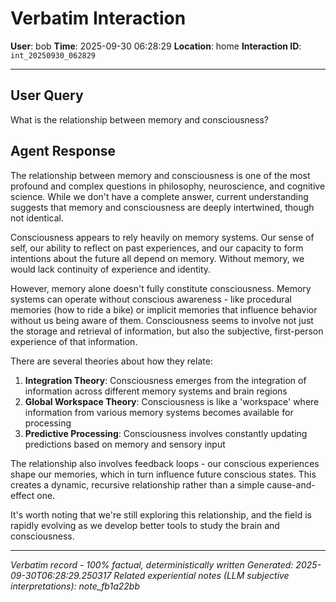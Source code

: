 # Verbatim Interaction

**User**: bob
**Time**: 2025-09-30 06:28:29
**Location**: home
**Interaction ID**: `int_20250930_062829`

---

## User Query

What is the relationship between memory and consciousness?

## Agent Response

The relationship between memory and consciousness is one of the most profound and complex questions in philosophy, neuroscience, and cognitive science. While we don't have a complete answer, current understanding suggests that memory and consciousness are deeply intertwined, though not identical.

Consciousness appears to rely heavily on memory systems. Our sense of self, our ability to reflect on past experiences, and our capacity to form intentions about the future all depend on memory. Without memory, we would lack continuity of experience and identity.

However, memory alone doesn't fully constitute consciousness. Memory systems can operate without conscious awareness - like procedural memories (how to ride a bike) or implicit memories that influence behavior without us being aware of them. Consciousness seems to involve not just the storage and retrieval of information, but also the subjective, first-person experience of that information.

There are several theories about how they relate:

1. **Integration Theory**: Consciousness emerges from the integration of information across different memory systems and brain regions
2. **Global Workspace Theory**: Consciousness is like a 'workspace' where information from various memory systems becomes available for processing
3. **Predictive Processing**: Consciousness involves constantly updating predictions based on memory and sensory input

The relationship also involves feedback loops - our conscious experiences shape our memories, which in turn influence future conscious states. This creates a dynamic, recursive relationship rather than a simple cause-and-effect one.

It's worth noting that we're still exploring this relationship, and the field is rapidly evolving as we develop better tools to study the brain and consciousness.

---

*Verbatim record - 100% factual, deterministically written*
*Generated: 2025-09-30T06:28:29.250317*
*Related experiential notes (LLM subjective interpretations): note_fb1a22bb*

